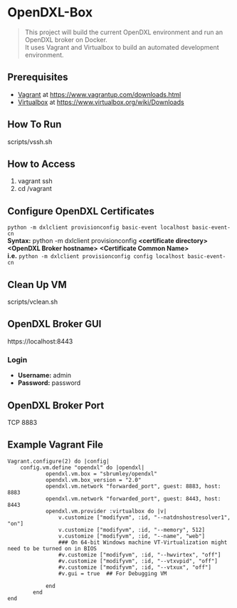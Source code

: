 # OpenDXL-Box
> This project will build the current OpenDXL environment and run an OpenDXL broker on Docker.  
> It uses Vagrant and Virtualbox to build an automated development environment. 

## Prerequisites
- [Vagrant](https://www.vagrantup.com/downloads.html) at https://www.vagrantup.com/downloads.html
- [Virtualbox](https://www.virtualbox.org/wiki/Downloads) at https://www.virtualbox.org/wiki/Downloads

## How To Run
scripts/vssh.sh

## How to Access
1. vagrant ssh
1. cd /vagrant

## Configure OpenDXL Certificates
```python -m dxlclient provisionconfig basic-event localhost basic-event-cn```\
**Syntax:** python -m dxlclient provisionconfig **\<certificate directory>** **\<OpenDXL Broker hostname>** **\<Certificate Common Name>**\
**i.e.** 
```python -m dxlclient provisionconfig config localhost basic-event-cn```

## Clean Up VM
scripts/vclean.sh

## OpenDXL Broker GUI
https://localhost:8443

### Login
- **Username:** admin
- **Password:** password

## OpenDXL Broker Port
TCP 8883

## Example Vagrant File 
```
Vagrant.configure(2) do |config|
    config.vm.define "opendxl" do |opendxl|
            opendxl.vm.box = "sbrumley/opendxl"
            opendxl.vm.box_version = "2.0"
            opendxl.vm.network "forwarded_port", guest: 8883, host: 8883
            opendxl.vm.network "forwarded_port", guest: 8443, host: 8443
            opendxl.vm.provider :virtualbox do |v|
                v.customize ["modifyvm", :id, "--natdnshostresolver1", "on"]
                v.customize ["modifyvm", :id, "--memory", 512]
                v.customize ["modifyvm", :id, "--name", "web"]
                ### On 64-bit Windows machine VT-Virtualization might need to be turned on in BIOS
                #v.customize ["modifyvm", :id, "--hwvirtex", "off"]
                #v.customize ["modifyvm", :id, "--vtxvpid", "off"]
                #v.customize ["modifyvm", :id, "--vtxux", "off"]
                #v.gui = true  ## For Debugging VM

            end
        end
end
```
